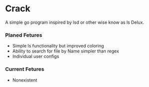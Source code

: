 # Crack
A simple go program inspired by lsd or other wise know as ls Delux.  
  
### Planed Fetures
* Simple ls functionality but improved coloring
* Ability to search for file by Name simpler than regex
* Individual user configs

### Current Fetures
* Nonexistent